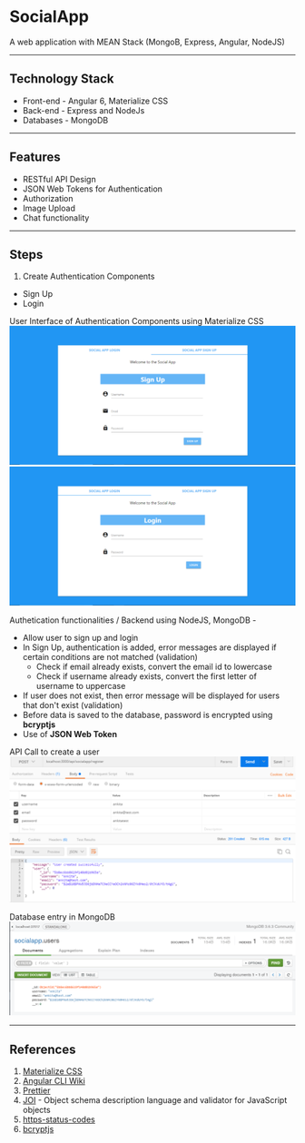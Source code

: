 # SocialApp
A web application with MEAN Stack (MongoB, Express, Angular, NodeJS)

<hr>

## Technology Stack
- Front-end - Angular 6, Materialize CSS
- Back-end -  Express and NodeJs
- Databases - MongoDB

<hr>

## Features

- RESTful API Design
- JSON Web Tokens for Authentication
- Authorization 
- Image Upload
- Chat functionality

<hr>

## Steps 

1. Create Authentication Components 
  - Sign Up
  - Login
  
  User Interface of Authentication Components using Materialize CSS
  <img src="https://github.com/patilankita79/SocialApp/blob/master/Screenshots/SignUp.PNG" />
  <img src="https://github.com/patilankita79/SocialApp/blob/master/Screenshots/Login.PNG" />
  <br>
  
  
  Authetication functionalities / Backend using NodeJS, MongoDB -
  - Allow user to sign up and login
  - In Sign Up, authentication is added, error messages are displayed if certain conditions are not matched (validation)
    - Check if email already exists, convert the email id to lowercase
    - Check if username already exists, convert the first letter of username to uppercase
  - If user does not exist, then error message will be displayed for users that don't exist (validation)
  - Before data is saved to the database, password is encrypted using **bcryptjs**
  - Use of **JSON Web Token**
  
  API Call to create a user
  <img src="https://github.com/patilankita79/SocialApp/blob/master/Screenshots/UserCreationWithEncryptedPassword.PNG" />
  
  Database entry in MongoDB
  <img src="https://github.com/patilankita79/SocialApp/blob/master/Screenshots/UserCreation-Database%20entry.PNG" />
  
  
  
<hr>

## References

1. [Materialize CSS](https://materializecss.com/)
2. [Angular CLI Wiki](https://github.com/angular/angular-cli/wiki)
3. [Prettier](https://www.npmjs.com/package/prettier)
4. [JOI](https://www.npmjs.com/package/joi) - Object schema description language and validator for JavaScript objects
5. [https-status-codes](https://www.npmjs.com/package/http-status-codes)
6. [bcryptjs](https://www.npmjs.com/package/bcryptjs)
